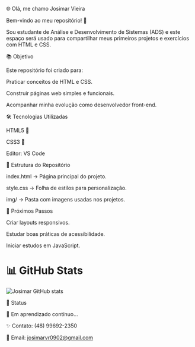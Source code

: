 🌐 Olá, me chamo Josimar Vieira 

Bem-vindo ao meu repositório! 🚀

Sou estudante de Análise e Desenvolvimento de Sistemas (ADS) e este espaço será usado para compartilhar meus primeiros projetos e exercícios com HTML e CSS.

📚 Objetivo

Este repositório foi criado para:

Praticar conceitos de HTML e CSS.

Construir páginas web simples e funcionais.

Acompanhar minha evolução como desenvolvedor front-end.

🛠️ Tecnologias Utilizadas

HTML5 📝

CSS3 🎨

Editor: VS Code

📂 Estrutura do Repositório

index.html → Página principal do projeto.

style.css → Folha de estilos para personalização.

img/ → Pasta com imagens usadas nos projetos.

🚀 Próximos Passos

Criar layouts responsivos.

Estudar boas práticas de acessibilidade.

Iniciar estudos em JavaScript.

# 📊 GitHub Stats
![Josimar GitHub stats](https://github-readme-stats.vercel.app/api?username=josi0902&show_icons=true&theme=radical)

📌 Status

📖 Em aprendizado contínuo...

✨ Contato: (48) 99692-2350

📧 Email: josimarvr0902@gmail.com
